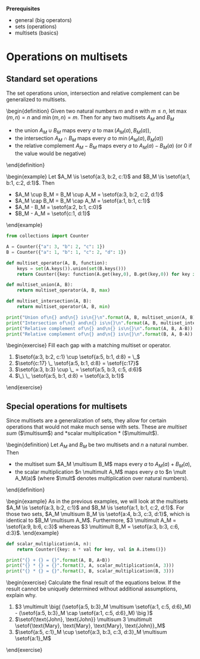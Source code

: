 **Prerequisites**

- general (big operators)
- sets (operations)
- multisets (basics)

# Operations on multisets

## Standard set operations

The set operations union, intersection and relative complement can be generalized to multisets.

\begin{definition}
    Given two natural numbers $m$ and $n$ with $m \leq n$, let $\max(m,n) = n$ and $\min(m,n) = m$.
    Then for any two multisets $A_M$ and $B_M$
    <ul>
        <li>the union $A_M \cup B_M$ maps every $a$ to $\max(A_M(a), B_M(a))$,</li>
        <li>the intersection $A_M \cap B_M$ maps every $a$ to $\min(A_M(a), B_M(a))$</li>
        <li>the relative complement $A_M - B_M$ maps every $a$ to $A_M(a) - B_M(a)$ (or $0$ if the value would be negative)</li>
    </ul>
\end{definition}

\begin{example}
    Let $A_M \is \setof{a:3, b:2, c:1}$ and $B_M \is \setof{a:1, b:1, c:2, d:1}$.
    Then
    <ul>
        <li>$A_M \cup B_M = B_M \cup A_M = \setof{a:3, b:2, c:2, d:1}$</li>
        <li>$A_M \cap B_M = B_M \cap A_M = \setof{a:1, b:1, c:1}$</li>
        <li>$A_M - B_M = \setof{a:2, b:1, c:0}$</li>
        <li>$B_M - A_M = \setof{c:1, d:1}$</li>
    </ul>
\end{example}

```python
from collections import Counter

A = Counter({"a": 3, "b": 2, "c": 1})
B = Counter({"a": 1, "b": 1, "c": 2, "d": 1})

def multiset_operator(A, B, function):
    keys = set(A.keys()).union(set(B.keys()))
    return Counter({key: function(A.get(key,0), B.get(key,0)) for key in keys})

def multiset_union(A, B):
    return multiset_operator(A, B, max)

def multiset_intersection(A, B):
    return multiset_operator(A, B, min)

print("Union of\n{} and\n{} is\n{}\n".format(A, B, multiset_union(A, B)))
print("Intersection of\n{} and\n{} is\n{}\n".format(A, B, multiset_intersection(A, B)))
print("Relative complement of\n{} and\n{} is\n{}\n".format(A, B, A-B))
print("Relative complement of\n{} and\n{} is\n{}\n".format(B, A, B-A))
```

\begin{exercise}
Fill each gap with a matching multiset or operator.

<ol>
<li>$\setof{a:3, b:2, c:1} \cup \setof{a:5, b:1, d:8} = \_$</li>
<li>$\setof{c:17} \_ \setof{a:5, b:1, d:8} = \setof{c:17}$</li>
<li>$\setof{a:3, b:3} \cup \_ = \setof{a:5, b:3, c:5, d:6}$</li>
<li>$\_\ \_ \setof{a:5, b:1, d:8} = \setof{a:3, b:1}$</li>
</ol>
\end{exercise}

## Special operations for multisets

Since multisets are a generalization of sets, they allow for certain operations that would not make much sense with sets.
These are *multiset sum* ($\multisum$) and *scalar multiplication * ($\multimult$).

\begin{definition}
    Let $A_M$ and $B_M$ be two multisets and $n$ a natural number.
    Then
    <ul>
        <li>the multiset sum $A_M \multisum B_M$ maps every $a$ to $A_M(a) + B_M(a)$,</li>
        <li>the scalar multiplication $n \multimult A_M$ maps every $a$ to $n \mult A_M(a)$ (where $\mult$ denotes multiplication over natural numbers).</li>
    </ul>
\end{definition}

\begin{example}
    As in the previous examples, we will look at the multisets $A_M \is \setof{a:3, b:2, c:1}$ and $B_M \is \setof{a:1, b:1, c:2, d:1}$.
    For those two sets, $A_M \multisum B_M \is \setof{a:4, b:3, c:3, d:1}$, which is identical to $B_M \multisum A_M$.
    Furthermore, $3 \multimult A_M = \setof{a:9, b:6, c:3}$ whereas $3 \multimult B_M = \setof{a:3, b:3, c:6, d:3}$.
\end{example}

```python
def scalar_multiplication(A, n):
    return Counter({key: n * val for key, val in A.items()})

print("{} + {} = {}".format(A, B, A+B))
print("{} * {} = {}".format(3, A, scalar_multiplication(A, 3)))
print("{} * {} = {}".format(3, B, scalar_multiplication(B, 3)))
```

\begin{exercise}
Calculate the final result of the equations below.
If the result cannot be uniquely determined without additional assumptions, explain why.

<ol>
<li>$3 \multimult \big( (\setof{a:5, b:3}_M \multisum \setof{a:1, c:5, d:6}_M) - (\setof{a:5, b:3}_M \cap \setof{a:1, c:5, d:6}_M) \big )$</li>
<li>$\setof{\text{John}, \text{John}} \multisum 3 \multimult \setof{\text{Mary}, \text{Mary}, \text{Mary}, \text{John}}_M$</li>
<li>$\setof{a:5, c:1}_M \cup \setof{a:3, b:3, c:3, d:3}_M \multisum \setof{a:1}_M$</li>
</ol>
\end{exercise}
